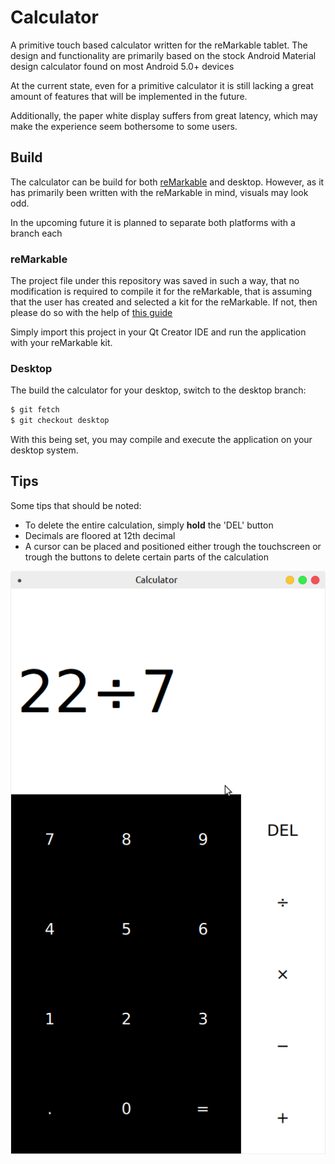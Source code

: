 # Calculator

A primitive touch based calculator written for the reMarkable tablet.
The design and functionality are primarily based on the stock Android
Material design calculator found on most Android 5.0+ devices

At the current state, even for a primitive calculator it is still
lacking a great amount of features that will be implemented in the future.

Additionally, the paper white display suffers from great latency, which may
make the experience seem bothersome to some users.

## Build

The calculator can be build for both [reMarkable](http://remarkablewiki.com/index.php?title=Setting_up_Qt_Creator) and desktop. However,
as it has primarily been written with the reMarkable in mind, visuals may look odd.

In the upcoming future it is planned to separate both platforms with a branch each

### reMarkable
The project file under this repository was saved in such a way, that no modification is required to compile it for the reMarkable, that is assuming that the user has created and selected a kit for the reMarkable. If not, then please do so with the help of [this guide](http://remarkablewiki.com/index.php?title=Setting_up_Qt_Creator)

Simply import this project in your Qt Creator IDE and run the application with your reMarkable kit.

### Desktop
The build the calculator for your desktop, switch to the desktop branch:

```bash
$ git fetch
$ git checkout desktop
```

With this being set, you may compile and execute the application on your desktop system.

## Tips

Some tips that should be noted:

- To delete the entire calculation, simply **hold** the 'DEL' button
- Decimals are floored at 12th decimal
- A cursor can be placed and positioned either trough the touchscreen or trough the buttons to delete certain parts of the calculation

![Desktop emulation](./Screenshot.png)
